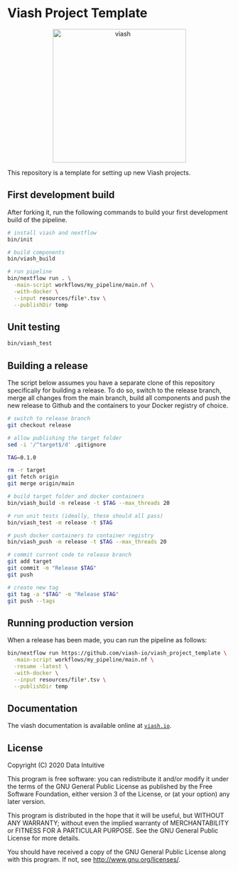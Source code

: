 Viash Project Template
================

<!-- NOTE! README.md was built with quarto using the command 'quarto render README.qmd' -->
<p align="center">
<a href="https://viash.io/">
<img alt="viash" src="https://viash.io/logo/viash_large.svg" width="300">
</a>
</p>

This repository is a template for setting up new Viash projects.

## First development build

After forking it, run the following commands to build your first
development build of the pipeline.

``` sh
# install viash and nextflow
bin/init

# build components
bin/viash_build

# run pipeline
bin/nextflow run . \
  -main-script workflows/my_pipeline/main.nf \
  -with-docker \
  --input resources/file*.tsv \
  --publishDir temp
```

## Unit testing

``` sh
bin/viash_test
```

## Building a release

The script below assumes you have a separate clone of this repository
specifically for building a release. To do so, switch to the release
branch, merge all changes from the main branch, build all components and
push the new release to Github and the containers to your Docker
registry of choice.

``` sh
# switch to release branch
git checkout release

# allow publishing the target folder
sed -i '/^target$/d' .gitignore

TAG=0.1.0

rm -r target
git fetch origin
git merge origin/main

# build target folder and docker containers
bin/viash_build -m release -t $TAG --max_threads 20

# run unit tests (ideally, these should all pass)
bin/viash_test -m release -t $TAG

# push docker containers to container registry
bin/viash_push -m release -t $TAG --max_threads 20

# commit current code to release branch
git add target
git commit -m "Release $TAG"
git push 

# create new tag
git tag -a "$TAG" -m "Release $TAG"
git push --tags
```

## Running production version

When a release has been made, you can run the pipeline as follows:

``` sh
bin/nextflow run https://github.com/viash-io/viash_project_template \
  -main-script workflows/my_pipeline/main.nf \
  -resume -latest \
  -with-docker \
  --input resources/file*.tsv \
  --publishDir temp
```

## Documentation

The viash documentation is available online at
[`viash.io`](https://viash.io).

## License

Copyright (C) 2020 Data Intuitive

This program is free software: you can redistribute it and/or modify it
under the terms of the GNU General Public License as published by the
Free Software Foundation, either version 3 of the License, or (at your
option) any later version.

This program is distributed in the hope that it will be useful, but
WITHOUT ANY WARRANTY; without even the implied warranty of
MERCHANTABILITY or FITNESS FOR A PARTICULAR PURPOSE. See the GNU General
Public License for more details.

You should have received a copy of the GNU General Public License along
with this program. If not, see <http://www.gnu.org/licenses/>.
